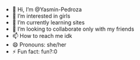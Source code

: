 - 👋 Hi, I’m @Yasmin-Pedroza
- 👀 I’m interested in girls
- 🌱 I’m currently learning sites
- 💞️ I’m looking to collaborate only with my friends
- 📫 How to reach me idk
- 😄 Pronouns: she/her
- ⚡ Fun fact: fun?:0

<!---
Yasmin-Pedroza/Yasmin-Pedroza is a ✨ special ✨ repository because its `README.md` (this file) appears on your GitHub profile.
You can click the Preview link to take a look at your changes.
--->
